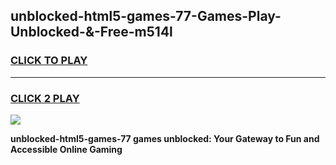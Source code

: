 
## unblocked-html5-games-77-Games-Play-Unblocked-&-Free-m514l
<h3>
<a href="https://premium76.site?title=unblocked-html5-games-77&ref=24A">CLICK TO PLAY</a></h3>
<hr>

<h3>
<a href="https://premium76.site?title=unblocked-html5-games-77&ref=24A">CLICK 2 PLAY</a>
  
</h3>

<a href="https://premium76.site?title=unblocked-html5-games-77&ref=24A"><img src="https://clearcache.store/games.png"></a>


**unblocked-html5-games-77 games unblocked: Your Gateway to Fun and Accessible Online Gaming**

